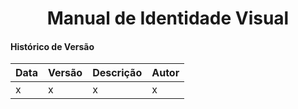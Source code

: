 # <center> Manual de Identidade Visual

#### Histórico de Versão
| Data | Versão | Descrição | Autor |
|------|--------|-----------|-------|
| x | x | x | x |